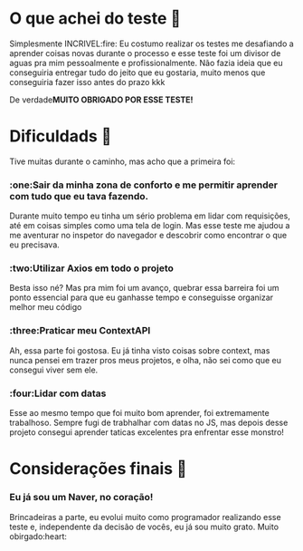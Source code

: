 # O que achei do teste :rocket:
<p>Simplesmente INCRIVEL:fire: Eu costumo realizar os testes me desafiando a aprender coisas novas durante o processo e esse teste foi um divisor de aguas pra mim pessoalmente e profissionalmente. Não fazia ideia que eu conseguiria entregar tudo do jeito que eu gostaria, muito menos que conseguiria fazer isso antes do prazo kkk</p>
<p>De verdade<strong>MUITO OBRIGADO POR ESSE TESTE!</strong></p>

# Dificuldads :door:
<p>Tive muitas durante o caminho, mas acho que a primeira foi:</p> 
<h3>:one:Sair da minha zona de conforto e me permitir aprender com tudo que eu tava fazendo. </h3>
<p>Durante muito tempo eu tinha um sério problema em lidar com requisições, até em coisas simples como uma tela de login. Mas esse teste me ajudou a me aventurar no inspetor do navegador e descobrir como encontrar o que eu precisava.</p>

<h3>:two:Utilizar Axios em todo o projeto</h3>
<p>Besta isso né? Mas pra mim foi um avanço, quebrar essa barreira foi um ponto essencial para que eu ganhasse tempo e conseguisse organizar melhor meu código</p>

<h3>:three:Praticar meu ContextAPI</h3>
<p>Ah, essa parte foi gostosa. Eu já tinha visto coisas sobre context, mas nunca pensei em trazer pros meus projetos, e olha, não sei como que eu consegui viver sem ele.</p>

<h3>:four:Lidar com datas</h3>
<p>Esse ao mesmo tempo que foi muito bom aprender, foi extremamente trabalhoso. Sempre fugi de trabhalhar com datas no JS, mas depois desse projeto consegui aprender taticas excelentes pra enfrentar esse monstro!</p>

# Considerações finais :muscle:
<h3>Eu já sou um Naver, no coração!</h3>
<p>Brincadeiras a parte, eu evolui muito como programador realizando esse teste e, independente da decisão de vocês, eu já sou muito grato. Muito obirgado:heart:</p>
